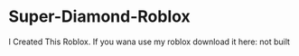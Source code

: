 # Super-Diamond-Roblox
I Created This Roblox. If you wana use my roblox download it here: not built
